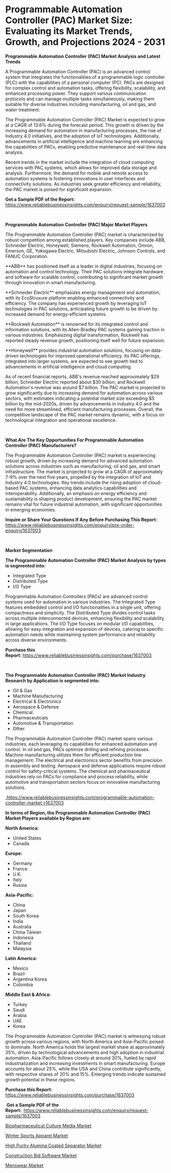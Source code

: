 <p><h1>Programmable Automation Controller (PAC) Market Size: Evaluating its Market Trends, Growth, and Projections 2024 - 2031</h1></p><p><strong>Programmable Automation Controller (PAC) Market Analysis and Latest Trends</strong></p>
<p><p>A Programmable Automation Controller (PAC) is an advanced control system that integrates the functionalities of a programmable logic controller (PLC) with the capabilities of a personal computer (PC). PACs are designed for complex control and automation tasks, offering flexibility, scalability, and enhanced processing power. They support various communication protocols and can manage multiple tasks simultaneously, making them suitable for diverse industries including manufacturing, oil and gas, and water treatment.</p><p>The Programmable Automation Controller (PAC) Market is expected to grow at a CAGR of 13.6% during the forecast period. This growth is driven by the increasing demand for automation in manufacturing processes, the rise of Industry 4.0 initiatives, and the adoption of IoT technologies. Additionally, advancements in artificial intelligence and machine learning are enhancing the capabilities of PACs, enabling predictive maintenance and real-time data analysis.</p><p>Recent trends in the market include the integration of cloud computing services with PAC systems, which allows for improved data storage and analysis. Furthermore, the demand for mobile and remote access to automation systems is fostering innovations in user interfaces and connectivity solutions. As industries seek greater efficiency and reliability, the PAC market is poised for significant expansion.</p></p>
<p><strong>Get a Sample PDF of the Report:&nbsp;</strong> <a href="https://www.reliablebusinessinsights.com/enquiry/request-sample/1637003">https://www.reliablebusinessinsights.com/enquiry/request-sample/1637003</a></p>
<p>&nbsp;</p>
<p><strong>Programmable Automation Controller (PAC) Major Market Players</strong></p>
<p><p>The Programmable Automation Controller (PAC) market is characterized by robust competition among established players. Key companies include ABB, Schneider Electric, Honeywell, Siemens, Rockwell Automation, Omron, Emerson, GE, Yokogawa Electric, Mitsubishi Electric, Johnson Controls, and FANUC Corporation.</p><p>**ABB** has positioned itself as a leader in digital industries, focusing on automation and control technology. Their PAC solutions integrate hardware and software for scalable control, contributing to significant market growth through innovation in smart manufacturing. </p><p>**Schneider Electric** emphasizes energy management and automation, with its EcoStruxure platform enabling enhanced connectivity and efficiency. The company has experienced growth by leveraging IoT technologies in PAC solutions, anticipating future growth to be driven by increased demand for energy-efficient systems.</p><p>**Rockwell Automation** is renowned for its integrated control and information solutions, with its Allen-Bradley PAC systems gaining traction in various industries. Emphasizing digital transformation, Rockwell has reported steady revenue growth, positioning itself well for future expansion.</p><p>**Honeywell** provides industrial automation solutions, focusing on data-driven technologies for improved operational efficiency. Its PAC offerings, integrated into larger systems, are expected to see growth tied to advancements in artificial intelligence and cloud computing.</p><p>As of recent financial reports, ABB's revenue reached approximately $29 billion, Schneider Electric reported about $30 billion, and Rockwell Automation's revenue was around $7 billion. The PAC market is projected to grow significantly due to increasing demand for automation across various sectors, with estimates indicating a potential market size exceeding $5 billion by the mid-2020s, driven by advancements in industry 4.0 and the need for more streamlined, efficient manufacturing processes. Overall, the competitive landscape of the PAC market remains dynamic, with a focus on technological integration and operational excellence.</p></p>
<p>&nbsp;</p>
<p><strong>What Are The Key Opportunities For Programmable Automation Controller (PAC) Manufacturers?</strong></p>
<p><p>The Programmable Automation Controller (PAC) market is experiencing robust growth, driven by increasing demand for advanced automation solutions across industries such as manufacturing, oil and gas, and smart infrastructure. The market is projected to grow at a CAGR of approximately 7-9% over the next five years, propelled by the integration of IoT and Industry 4.0 technologies. Key trends include the rising adoption of cloud-based PAC systems, enhancing data analytics capabilities and interoperability. Additionally, an emphasis on energy efficiency and sustainability is shaping product development, ensuring the PAC market remains vital for future industrial automation, with significant opportunities in emerging economies.</p></p>
<p><strong>Inquire or Share Your Questions If Any Before Purchasing This Report:</strong> <a href="https://www.reliablebusinessinsights.com/enquiry/pre-order-enquiry/1637003">https://www.reliablebusinessinsights.com/enquiry/pre-order-enquiry/1637003</a></p>
<p>&nbsp;</p>
<p><strong>Market Segmentation</strong></p>
<p><strong>The Programmable Automation Controller (PAC) Market Analysis by types is segmented into:</strong></p>
<p><ul><li>Integrated Type</li><li>Distributed Type</li><li>I/O Type</li></ul></p>
<p><p>Programmable Automation Controllers (PACs) are advanced control systems used for automation in various industries. The Integrated Type features embedded control and I/O functionalities in a single unit, offering compactness and simplicity. The Distributed Type divides control tasks across multiple interconnected devices, enhancing flexibility and scalability in large applications. The I/O Type focuses on modular I/O capabilities, allowing for easy integration and expansion of devices, catering to specific automation needs while maintaining system performance and reliability across diverse environments.</p></p>
<p><strong>Purchase this Report:&nbsp;</strong><a href="https://www.reliablebusinessinsights.com/purchase/1637003">https://www.reliablebusinessinsights.com/purchase/1637003</a></p>
<p>&nbsp;</p>
<p><strong>The Programmable Automation Controller (PAC) Market Industry Research by Application is segmented into:</strong></p>
<p><ul><li>Oil & Gas</li><li>Machine Manufacturing</li><li>Electrical & Electronics</li><li>Aerospace & Defense</li><li>Chemical</li><li>Pharmaceuticals</li><li>Automotive & Transportation</li><li>Other</li></ul></p>
<p><p>The Programmable Automation Controller (PAC) market spans various industries, each leveraging its capabilities for enhanced automation and control. In oil and gas, PACs optimize drilling and refining processes. Machine manufacturing utilizes them for efficient production line management. The electrical and electronics sector benefits from precision in assembly and testing. Aerospace and defense applications require robust control for safety-critical systems. The chemical and pharmaceutical industries rely on PACs for compliance and process reliability, while automotive and transportation sectors focus on innovative manufacturing solutions.</p></p>
<p><a href="https://www.reliablebusinessinsights.com/programmable-automation-controller-market-r1637003">&nbsp;https://www.reliablebusinessinsights.com/programmable-automation-controller-market-r1637003</a></p>
<p><strong>In terms of Region, the Programmable Automation Controller (PAC) Market Players available by Region are:</strong></p>
<p>
    <p> <strong> North America: </strong>
        <ul>
            <li>United States</li>
            <li>Canada</li>
        </ul>
        </p> 
    <p> <strong> Europe: </strong>
        <ul>
            <li>Germany</li>
            <li>France</li>
            <li>U.K.</li>
            <li>Italy</li>
            <li>Russia</li>
        </ul>
        </p> 
    <p> <strong> Asia-Pacific: </strong>
        <ul>
            <li>China</li>
            <li>Japan</li>
            <li>South Korea</li>
            <li>India</li>
            <li>Australia</li>
            <li>China Taiwan</li>
            <li>Indonesia</li>
            <li>Thailand</li>
            <li>Malaysia</li>
        </ul>
        </p> 
    <p> <strong> Latin America: </strong>
        <ul>
            <li>Mexico</li>
            <li>Brazil</li>
            <li>Argentina Korea</li>
            <li>Colombia</li>
        </ul>
        </p> 
    <p> <strong> Middle East & Africa: </strong>
        <ul>
            <li>Turkey</li>
            <li>Saudi</li>
            <li>Arabia</li>
            <li>UAE</li>
            <li>Korea</li>
        </ul>
    </p>
    </p>
<p><p>The Programmable Automation Controller (PAC) market is witnessing robust growth across various regions, with North America and Asia-Pacific poised to dominate. North America holds the largest market share at approximately 35%, driven by technological advancements and high adoption in industrial automation. Asia-Pacific follows closely at around 30%, fueled by rapid industrialization and increasing investments in smart manufacturing. Europe accounts for about 25%, while the USA and China contribute significantly, with respective shares of 20% and 15%. Emerging trends indicate sustained growth potential in these regions.</p></p>
<p><strong>Purchase this Report: </strong><a href="https://www.reliablebusinessinsights.com/purchase/1637003">https://www.reliablebusinessinsights.com/purchase/1637003</a></p>
<p>&nbsp;<strong>Get a Sample PDF of the Report:&nbsp;&nbsp;</strong><a href="https://www.reliablebusinessinsights.com/enquiry/request-sample/1637003">https://www.reliablebusinessinsights.com/enquiry/request-sample/1637003</a></p>
<p><strong></strong></p>
<p><p><a href="https://github.com/WashimHussain441/Market-Research-Report-List-1/blob/main/biopharmaceutical-culture-media-market.md">Biopharmaceutical Culture Media Market</a></p><p><a href="https://issuu.com/reportprime-2/docs/winter-sports-apparel-market-size-2_9f695619b2d929">Winter Sports Apparel Market</a></p><p><a href="https://medium.com/@cujrmalj62/global-high-purity-alumina-coated-separator-market-focus-on-product-type-polyolefin-aca5d52cdb5f">High Purity Alumina Coated Separator Market</a></p><p><a href="https://www.linkedin.com/pulse/unlocking-growth-potential-market-strategic-analysis-v9j6c">Construction Bid Software Market</a></p><p><a href="https://issuu.com/reportprime-2/docs/menswear-market-size-2030.pptx_151266cfd4108b">Menswear Market</a></p></p>
